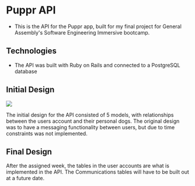 # Puppr API

- This is the API for the Puppr app, built for my final project for General Assembly's Software Engineering Immersive bootcamp.

## Technologies

- The API was built with Ruby on Rails and connected to a PostgreSQL database

## Initial Design

<img src="../Puppr App Data Model-2019-05-31_16_04.png">

The initial design for the API consisted of 5 models, with relationships between the users account and their personal dogs. The original design was to have a messaging functionality between users, but due to time constraints was not implemented.

## Final Design

After the assigned week, the tables in the user accounts are what is implemented in the API. The Communications tables will have to be built out at a future date.